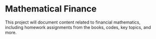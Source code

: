 # Mathematical Finance

This project will document content related to financial mathematics, including homework assignments from the books, codes, key topics, and more.
